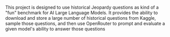 This project is designed to use historical Jeopardy questions as kind of a "fun" benchmark for AI Large Language Models. It provides the ability to download and store a large number of historical questions from Kaggle, sample those questions, and then use OpenRouter to prompt and evaluate a given model's ability to answer those questions
